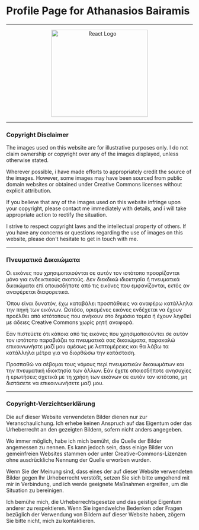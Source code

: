 # Profile Page for Athanasios Bairamis

---

<div align="center">
<img src="https://upload.wikimedia.org/wikipedia/commons/3/30/React_Logo_SVG.svg" alt="React Logo" style="width:260px;height:235px;">
</div>

---

### Copyright Disclaimer

The images used on this website are for illustrative purposes only. I do not claim ownership or copyright over any of the images displayed, unless otherwise stated.

Wherever possible, i have made efforts to appropriately credit the source of the images. However, some images may have been sourced from public domain websites or obtained under Creative Commons licenses without explicit attribution.

If you believe that any of the images used on this website infringe upon your copyright, please contact me immediately with details, and i will take appropriate action to rectify the situation.

I strive to respect copyright laws and the intellectual property of others. If you have any concerns or questions regarding the use of images on this website, please don't hesitate to get in touch with me.

---

### Πνευματικά Δικαιώματα

Οι εικόνες που χρησιμοποιούνται σε αυτόν τον ιστότοπο προορίζονται μόνο για ενδεικτικούς σκοπούς. Δεν διεκδικώ ιδιοκτησία ή πνευματικά δικαιώματα επί οποιασδήποτε από τις εικόνες που εμφανίζονται, εκτός αν αναφέρεται διαφορετικά.

Όπου είναι δυνατόν, έχω καταβάλει προσπάθειες να αναφέρω κατάλληλα την πηγή των εικόνων. Ωστόσο, ορισμένες εικόνες ενδέχεται να έχουν προέλθει από ιστότοπους που ανήκουν στο δημόσιο τομέα ή έχουν ληφθεί με άδειες Creative Commons χωρίς ρητή αναφορά.

Εάν πιστεύετε ότι κάποια από τις εικόνες που χρησιμοποιούνται σε αυτόν τον ιστότοπο παραβιάζει τα πνευματικά σας δικαιώματα, παρακαλώ επικοινωνήστε μαζί μου αμέσως με λεπτομέρειες και θα λάβω τα κατάλληλα μέτρα για να διορθώσω την κατάσταση.

Προσπαθώ να σέβομαι τους νόμους περί πνευματικών δικαιωμάτων και την πνευματική ιδιοκτησία των άλλων. Εάν έχετε οποιεσδήποτε ανησυχίες ή ερωτήσεις σχετικά με τη χρήση των εικόνων σε αυτόν τον ιστότοπο, μη διστάσετε να επικοινωνήσετε μαζί μου.


---

### Copyright-Verzichtserklärung


Die auf dieser Website verwendeten Bilder dienen nur zur Veranschaulichung. Ich erhebe keinen Anspruch auf das Eigentum oder das Urheberrecht an den gezeigten Bildern, sofern nicht anders angegeben.

Wo immer möglich, habe ich mich bemüht, die Quelle der Bilder angemessen zu nennen. Es kann jedoch sein, dass einige Bilder von gemeinfreien Websites stammen oder unter Creative-Commons-Lizenzen ohne ausdrückliche Nennung der Quelle erworben wurden.

Wenn Sie der Meinung sind, dass eines der auf dieser Website verwendeten Bilder gegen Ihr Urheberrecht verstößt, setzen Sie sich bitte umgehend mit mir in Verbindung, und ich werde geeignete Maßnahmen ergreifen, um die Situation zu bereinigen.

Ich bemühe mich, die Urheberrechtsgesetze und das geistige Eigentum anderer zu respektieren. Wenn Sie irgendwelche Bedenken oder Fragen bezüglich der Verwendung von Bildern auf dieser Website haben, zögern Sie bitte nicht, mich zu kontaktieren.

